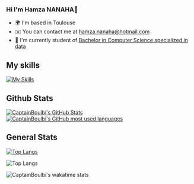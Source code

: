 <!--
**CaptainBoulbi/CaptainBoulbi** is a ✨ _special_ ✨ repository because its `README.md` (this file) appears on your GitHub profile.

Here are some ideas to get you started:

- 🔭 I’m currently working on ...
- 🌱 I’m currently learning ...
- 👯 I’m looking to collaborate on ...
- 🤔 I’m looking for help with ...
- 💬 Ask me about ...
- 📫 How to reach me: ...
- 😄 Pronouns: ...
- ⚡ Fun fact: ...
-->

### Hi I'm Hamza NANAHA👋

* 🌍  I'm based in Toulouse
* ✉️  You can contact me at [hamza.nanaha@hotmail.com](mailto:hamza.nanaha@hotmail.com)
* 🚀  I'm currently student of [Bachelor in Computer Science specialized in data](https://www.univ-tlse3.fr/but-specialite-informatique)

## My skills

[![My Skills](https://skillicons.dev/icons?i=html,css,c,cpp,bash,py,java)](https://skillicons.dev)

## Github Stats

<a href="https://github.com/CaptainBoulbi">
  <img src="https://github-readme-stats.vercel.app/api?username=CaptainBoulbi&theme=great-gatsby&show_icons=true" alt="CaptainBoulbi's GitHub Stats" />
  <br>
  <img src="https://github-readme-stats.vercel.app/api/top-langs/?username=CaptainBoulbi&theme=great-gatsby" alt="CaptainBoulbi's GitHub most used languages"/>
</a>

## General Stats

[![Top Langs](https://github-readme-stats.vercel.app/api/wakatime/?username=_n3m0)](https://github.com/captainboulbi/captainboulbi)

![Top Langs](https://github-readme-stats.vercel.app/api/wakatime/?username=_n3m0&layout=compact&theme=dracula&hide_border=true&langs_count=6&custom_title=Stats)

![CaptainBoulbi's wakatime stats](https://github-readme-stats.vercel.app/api/wakatime?username=_n3m0&theme=great-gatsby&langs_count=64&custom_title=Coding%20Stats)
